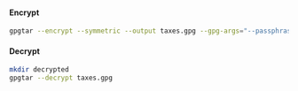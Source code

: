 #### Encrypt
```bash
gpgtar --encrypt --symmetric --output taxes.gpg --gpg-args="--passphrase=XXXXXXXX --batch" taxes
```

#### Decrypt
```bash
mkdir decrypted
gpgtar --decrypt taxes.gpg
```

